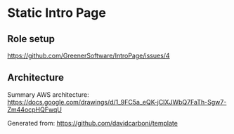 # Static Intro Page

## Role setup

https://github.com/GreenerSoftware/IntroPage/issues/4

## Architecture

Summary AWS architecture: https://docs.google.com/drawings/d/1_9FC5a_eQK-jCIXJWbQ7FaTh-Sgw7-Zm44ocpHQFwqU

Generated from: https://github.com/davidcarboni/template
